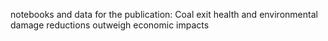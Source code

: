 notebooks and data for the publication:
Coal exit health and environmental damage reductions outweigh economic impacts
